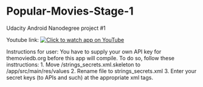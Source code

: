 # Popular-Movies-Stage-1
Udacity Android Nanodegree project #1

Youtube link:
[![Click to watch app on YouTube](https://i.imgur.com/mI9SYE6.png)](https://youtu.be/TEXmYKjS0ogt=20s "Click to watch app on YouTube")

Instructions for user:
  You have to supply your own API key for themoviedb.org before this app will compile. To do so, follow these insttructions:
    1. Move <project folder>/strings_secrets.xml.skeleton to <project folder>/app/src/main/res/values
    2. Rename file to strings_secrets.xml
    3. Enter your secret keys (to APIs and such) at the appropriate xml tags.
